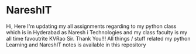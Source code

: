 # NareshIT
Hi, 
Here I'm updating my all assignments regarding to my python class which is in Hyderabad as Naresh i Technologies and my class faculty is my all time favoutrite KVRao Sir. 
Thank You!!!
All things / stuff related my python Learning and NareshIT notes is available in this repository
